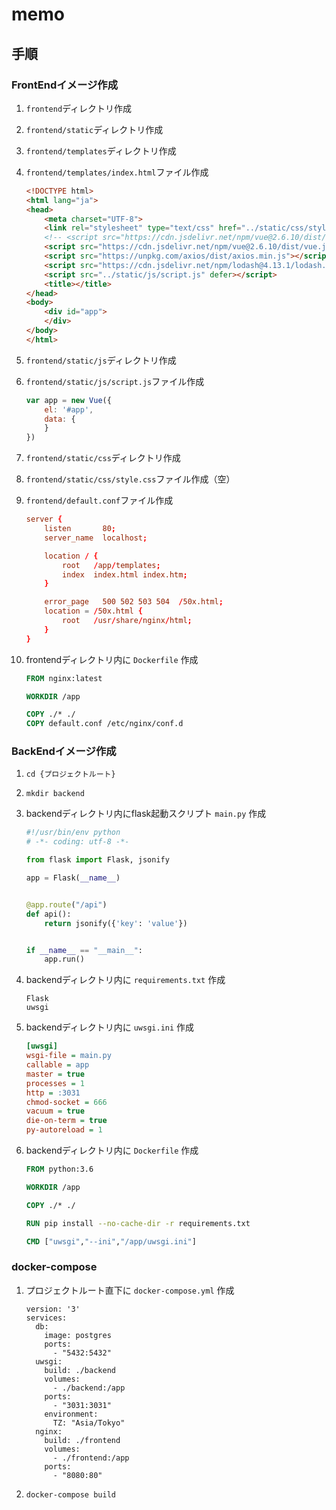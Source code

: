# memo

## 手順

### FrontEndイメージ作成

1. `frontend`ディレクトリ作成
2. `frontend/static`ディレクトリ作成
3. `frontend/templates`ディレクトリ作成
4. `frontend/templates/index.html`ファイル作成

    ```html
    <!DOCTYPE html>
    <html lang="ja">
    <head>
        <meta charset="UTF-8">
        <link rel="stylesheet" type="text/css" href="../static/css/style.css">
        <!-- <script src="https://cdn.jsdelivr.net/npm/vue@2.6.10/dist/vue.min.js"></script> -->
        <script src="https://cdn.jsdelivr.net/npm/vue@2.6.10/dist/vue.js"></script>
        <script src="https://unpkg.com/axios/dist/axios.min.js"></script>
        <script src="https://cdn.jsdelivr.net/npm/lodash@4.13.1/lodash.min.js"></script>
        <script src="../static/js/script.js" defer></script>
        <title></title>
    </head>
    <body>
        <div id="app">
        </div>
    </body>
    </html>
    ```

5. `frontend/static/js`ディレクトリ作成
6. `frontend/static/js/script.js`ファイル作成

    ```js
    var app = new Vue({
        el: '#app',
        data: {
        }
    })
    ```

7. `frontend/static/css`ディレクトリ作成
8. `frontend/static/css/style.css`ファイル作成（空）
9. `frontend/default.conf`ファイル作成

    ```conf
    server {
        listen       80;
        server_name  localhost;

        location / {
            root   /app/templates;
            index  index.html index.htm;
        }

        error_page   500 502 503 504  /50x.html;
        location = /50x.html {
            root   /usr/share/nginx/html;
        }
    }
    ```

10. frontendディレクトリ内に `Dockerfile` 作成

    ```Dockerfile
    FROM nginx:latest

    WORKDIR /app

    COPY ./* ./
    COPY default.conf /etc/nginx/conf.d
    ```

### BackEndイメージ作成

1. `cd {プロジェクトルート}`
2. `mkdir backend`
3. backendディレクトリ内にflask起動スクリプト `main.py` 作成

   ```python
   #!/usr/bin/env python
   # -*- coding: utf-8 -*-

   from flask import Flask, jsonify

   app = Flask(__name__)


   @app.route("/api")
   def api():
       return jsonify({'key': 'value'})


   if __name__ == "__main__":
       app.run()
   ```

4. backendディレクトリ内に `requirements.txt` 作成

   ```text
   Flask
   uwsgi
   ```

5. backendディレクトリ内に `uwsgi.ini` 作成

   ```ini
   [uwsgi]
   wsgi-file = main.py
   callable = app
   master = true
   processes = 1
   http = :3031
   chmod-socket = 666
   vacuum = true
   die-on-term = true
   py-autoreload = 1
   ```

7. backendディレクトリ内に `Dockerfile` 作成

   ```Dockerfile
   FROM python:3.6

   WORKDIR /app

   COPY ./* ./

   RUN pip install --no-cache-dir -r requirements.txt

   CMD ["uwsgi","--ini","/app/uwsgi.ini"]
   ```

### docker-compose

1. プロジェクトルート直下に `docker-compose.yml` 作成

   ```docker-compose
   version: '3'
   services:
     db:
       image: postgres
       ports:
         - "5432:5432"
     uwsgi:
       build: ./backend
       volumes:
         - ./backend:/app
       ports:
         - "3031:3031"
       environment:
         TZ: "Asia/Tokyo"
     nginx:
       build: ./frontend
       volumes:
         - ./frontend:/app
       ports:
         - "8080:80"
   ```

2. `docker-compose build`